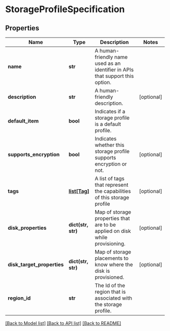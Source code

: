 # StorageProfileSpecification

## Properties
Name | Type | Description | Notes
------------ | ------------- | ------------- | -------------
**name** | **str** | A human-friendly name used as an identifier in APIs that support this option. | 
**description** | **str** | A human-friendly description. | [optional] 
**default_item** | **bool** | Indicates if a storage profile is a default profile. | 
**supports_encryption** | **bool** | Indicates whether this storage profile supports encryption or not. | [optional] 
**tags** | [**list[Tag]**](Tag.md) | A list of tags that represent the capabilities of this storage profile | [optional] 
**disk_properties** | **dict(str, str)** | Map of storage properties that are to be applied on disk while provisioning. | [optional] 
**disk_target_properties** | **dict(str, str)** | Map of storage placements to know where the disk is provisioned. | [optional] 
**region_id** | **str** | The Id of the region that is associated with the storage profile. | 

[[Back to Model list]](../README.md#documentation-for-models) [[Back to API list]](../README.md#documentation-for-api-endpoints) [[Back to README]](../README.md)


